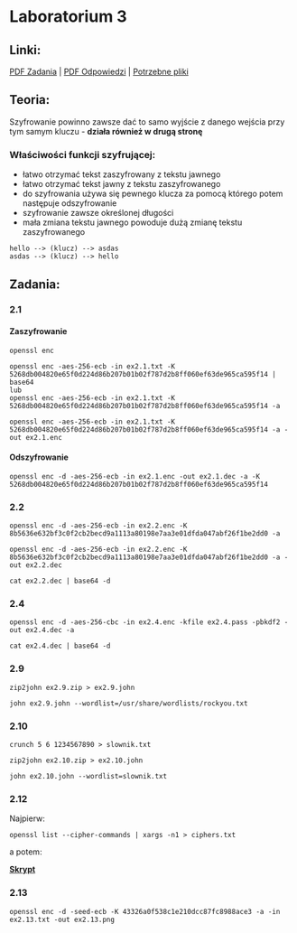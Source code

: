 # Laboratorium 3

## Linki:
[PDF Zadania](/Lab%203/lab2-student.pdf) | [PDF Odpowiedzi](/Lab%203/lab2-admin.pdf) | [Potrzebne pliki](/Lab%203/Pliki-2.zip)

## Teoria:

Szyfrowanie powinno zawsze dać to samo wyjście z danego wejścia przy tym samym kluczu - **działa również w drugą stronę**

### Właściwości funkcji szyfrującej:
- łatwo otrzymać tekst zaszyfrowany z tekstu jawnego
- łatwo otrzymać tekst jawny z tekstu zaszyfrowanego
- do szyfrowania używa się pewnego klucza za pomocą którego potem następuje odszyfrowanie
- szyfrowanie zawsze określonej długości
- mała zmiana tekstu jawnego powoduje dużą zmianę tekstu zaszyfrowanego

```
hello --> (klucz) --> asdas
asdas --> (klucz) --> hello
```

## Zadania:

### 2.1

#### Zaszyfrowanie
```
openssl enc

openssl enc -aes-256-ecb -in ex2.1.txt -K 5268db004820e65f0d224d86b207b01b02f787d2b8ff060ef63de965ca595f14 | base64
lub
openssl enc -aes-256-ecb -in ex2.1.txt -K 5268db004820e65f0d224d86b207b01b02f787d2b8ff060ef63de965ca595f14 -a

openssl enc -aes-256-ecb -in ex2.1.txt -K 5268db004820e65f0d224d86b207b01b02f787d2b8ff060ef63de965ca595f14 -a -out ex2.1.enc
```

#### Odszyfrowanie
```
openssl enc -d -aes-256-ecb -in ex2.1.enc -out ex2.1.dec -a -K 5268db004820e65f0d224d86b207b01b02f787d2b8ff060ef63de965ca595f14
```

### 2.2
```
openssl enc -d -aes-256-ecb -in ex2.2.enc -K 8b5636e632bf3c0f2cb2becd9a1113a80198e7aa3e01dfda047abf26f1be2dd0 -a

openssl enc -d -aes-256-ecb -in ex2.2.enc -K 8b5636e632bf3c0f2cb2becd9a1113a80198e7aa3e01dfda047abf26f1be2dd0 -a -out ex2.2.dec

cat ex2.2.dec | base64 -d
```

### 2.4
```
openssl enc -d -aes-256-cbc -in ex2.4.enc -kfile ex2.4.pass -pbkdf2 -out ex2.4.dec -a 

cat ex2.4.dec | base64 -d
```

### 2.9
```
zip2john ex2.9.zip > ex2.9.john

john ex2.9.john --wordlist=/usr/share/wordlists/rockyou.txt 
```

### 2.10
```
crunch 5 6 1234567890 > slownik.txt

zip2john ex2.10.zip > ex2.10.john

john ex2.10.john --wordlist=slownik.txt
```

### 2.12
Najpierw:
```
openssl list --cipher-commands | xargs -n1 > ciphers.txt
```
a potem:

**[Skrypt](skrypt.sh)**

### 2.13
```
openssl enc -d -seed-ecb -K 43326a0f538c1e210dcc87fc8988ace3 -a -in ex2.13.txt -out ex2.13.png
```